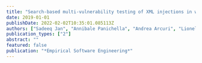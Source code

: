 ```yaml
---
title: "Search-based multi-vulnerability testing of XML injections in web applications"
date: 2019-01-01
publishDate: 2022-02-02T10:35:01.085113Z
authors: ["Sadeeq Jan", "Annibale Panichella", "Andrea Arcuri", "Lionel Briand"]
publication_types: ["2"]
abstract: ""
featured: false
publication: "*Empirical Software Engineering*"
---
```



